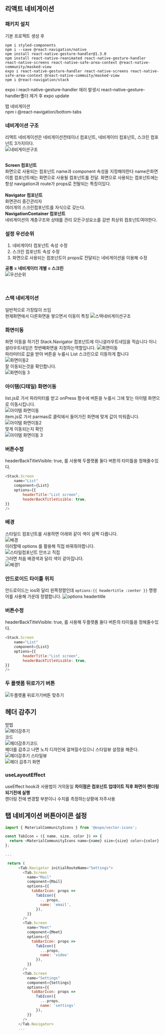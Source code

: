 ## 리액트 네비게이션  

### 패키치 설치  
기본 프로젝트 생성 후
```
npm i styled-components
npm i --save @react-navigation/native
npm install react-native-gesture-handler@1.3.0
npm install react-native-reanimated react-native-gesture-handler react-native-screens react-native-safe-area-context @react-native-community/masked-view
expo i react-native-gesture-handler react-native-screens react-native-safe-area-context @react-native-commuity/masked-view
npm i @react-navigation/stack
```  
expo i react-native-gesture-handler 에러 발생시  react-native-gesture-handler폴더 제거 후 expo update  

탭 네비게이션  
npm i @react-navigation/bottom-tabs

### 네비게이션 구조
리액트 네비게이션은 네비게이션컨테이너 컴포넌트, 네비게이터 컴포넌트, 스크린 컴포넌트 3가지이다.  
![네비게이션구조](https://user-images.githubusercontent.com/75245755/113839027-49117180-97ca-11eb-9f31-67df0b552263.PNG)  
</br>

**Screen 컴포넌트**  
화면으로 사용되는 컴포넌트 name과 component 속성을 지정해야한다  name은화면이름 컴포넌트에는 화면으로 사용될 컴포넌트를 전달. 화면으로 사용되는 컴포넌트에는 항상 navigation과 route가 props로 전돨되는 특징이있다.  
</br>
**Navigator 컴포넌트**  
화면관리 중간관리자  
여러개의 스크린컴포넌트를 자식으로 갖는다.  
**NavigationContainer 컴포넌트**  
네비게이션의 계층구조와 상태를 관리  모든구성요소를 감싼 최상위 컴포넌트여야한다.  

### 설정 우선순위  
1. 네비게이터 컴포넌트 속성 수정  
2. 스크린 컴포넌트 속성 수정
3. 화면으로 사용되는 컴포넌트이 props로 전달되는 네비게이션을 이용해 수정  

**공통 = 네비게이터 개별 = 스크린**  
![우선순위](https://user-images.githubusercontent.com/75245755/113839115-5c244180-97ca-11eb-8a9a-d083a5e3596e.PNG)  

</br>


### 스택 네비게이션
일반적으로 가장많이 쓰임  
현재화면에서 다른화면을 쌓으면서 이동이 특징
![스택네비게이션구조](https://user-images.githubusercontent.com/75245755/113839150-647c7c80-97ca-11eb-8905-1f5d436c7aea.PNG)  

### 화면이동  
화면 이동을 하기전 Stack.Navigator 컴포넌트에 이니셜라우트네임을 적습니다 이니셜라우트네임은 첫번째화면을 지정하는역할입니다.
![화면이동](https://user-images.githubusercontent.com/75245755/113959868-8d4e5180-985e-11eb-9159-10d39ed3751e.PNG)  
파라미터로 값을 받아 버튼을 누를시 List 스크린으로 이동하게 합니다  
![화면이동2](https://user-images.githubusercontent.com/75245755/113959963-afe06a80-985e-11eb-8411-4bd74a2d9f13.PNG)  
잘 이동되는것을 확인합니다.  
![화면이동 3](https://user-images.githubusercontent.com/75245755/113960053-d3a3b080-985e-11eb-8b5f-446a65e5dcc0.PNG)  
  
### 아이템(디테일) 화면이동  
list.js로 가서 파라미터를 받고 onPress 함수에 버튼을 누를시 그에 맞는 아이템 화면으로 이동시킵니다.  
![아이템 화면이동](https://user-images.githubusercontent.com/75245755/113960131-f209ac00-985e-11eb-9a9b-3f456c60d701.PNG)  
item.js로 가서 parmas로 클릭돼서 들어가진 화면에 맞게 값이 띄워줍니다.
![아이템 화면이동2](https://user-images.githubusercontent.com/75245755/113960260-3006d000-985f-11eb-9f9f-0f01cbba5d8b.PNG)  
맞게 이동되는지 확인  
![아이템 화면이동 3](https://user-images.githubusercontent.com/75245755/113960341-50cf2580-985f-11eb-895f-bd0c84a2beb0.PNG)


### 버튼수정  
headerBackTitleVisible: true, 를 사용해 두플랫폼 둘다 버튼의 타이틀을 정해줄수있다.  

```js
<Stack.Screen 
    name="List" 
    component={List} 
    options={{ 
        headerTitle:"List screen",
        headerBackTitleVisible: true,
}}
/>
```  


### 배경  
스타일드 컴포넌트를 사용하면 아래와 같이 색이 살짝 다릅니다.  
![배경](https://user-images.githubusercontent.com/75245755/113960531-9986de80-985f-11eb-93af-46cded5e9d5c.PNG)  
이러할때 options 를 활용해  직접 바꿔줘야합니다.  
![스타일컴포넌트 안쓰고 직접](https://user-images.githubusercontent.com/75245755/113960598-ac99ae80-985f-11eb-8213-98f7c1d59b70.PNG)  
그러면 처음 배경색과 달리 색이 같아집니다.  
![배경1](https://user-images.githubusercontent.com/75245755/113960444-7a884c80-985f-11eb-87d9-f1205e0f0aab.PNG)  

### 안드로이드 타이틀 위치  
안드로이드는 ios와 달리 왼쪽정렬인데 `options:{{ headertitle :center }}` 명령어를 사용해 가운데 정렬합니다.
![options headertitle](https://user-images.githubusercontent.com/75245755/113960714-d6eb6c00-985f-11eb-8ca8-6d7f903d15c1.PNG)



### 버튼수정  
headerBackTitleVisible: true, 를 사용해 두플랫폼 둘다 버튼의 타이틀을 정해줄수있다.  

```js
<Stack.Screen 
    name="List" 
    component={List} 
    options={{ 
        headerTitle:"List screen",
        headerBackTitleVisible: true,
}}
/>
```  

### 두 플랫폼 뒤로가기 버튼  
![두플랫폼 뒤로가기버튼 맞추기](https://user-images.githubusercontent.com/75245755/113974354-b8de3580-9878-11eb-8310-2d99830cf560.PNG)  

## 헤더 감추기  
방법  
![헤더감추기](https://user-images.githubusercontent.com/75245755/113975341-5128ea00-987a-11eb-89b7-72958ca6882c.PNG)  
코드  
![헤더감추기코드](https://user-images.githubusercontent.com/75245755/113975359-59812500-987a-11eb-8693-536bfdb363f6.PNG)  
헤더를 감추고 나면 노치 디자인에 걸쳐질수있으니 스타일뷰 설정을 해준다.  
![헤더감추기 스타일뷰](https://user-images.githubusercontent.com/75245755/113975397-69990480-987a-11eb-9649-5cf55a6f2c9c.PNG)  
![헤더 감추기 화면](https://user-images.githubusercontent.com/75245755/113975430-74ec3000-987a-11eb-8524-913c6a0b84cd.PNG)  


### useLayoutEffect  
useEffect hook과 사용법이 거의동일 **차이점은 컴포넌트 업데이트 직후 화면이 렌더링되기전에 실행**  
렌더링 전에 변경할 부분이나 수치를 측정하는상황에 자주사용  

## 탭 네비게이션 버튼아이콘 설정  
```js
import { MaterialCommunityIcons } from '@expo/vector-icons';

const TabIcon = ({ name, size, color }) => {
  return <MaterialCommunityIcons name={name} size={size} color={color} />;
};

...

 return (
      <Tab.Navigator initialRouteName="Settings">
        <Tab.Screen
          name="Mail"
          component={Mail}
          options={{
            tabBarIcon: props =>
              TabIcon({
                ...props,
                name: 'email',
              }),
          }}
        />
        <Tab.Screen
          name="Meet"
          component={Meet}
          options={{
            tabBarIcon: props =>
              TabIcon({
                ...props,
                name: 'video'
              }),
          }}
        />
        <Tab.Screen
          name="Settings"
          component={Settings}
          options={{
            tabBarIcon: props =>
              TabIcon({
                ...props,
                name: 'settings'
              }),
          }}
        />
      </Tab.Navigator>
      ...
```  




